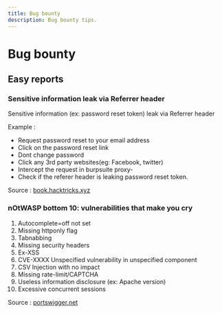 ```yaml
---
title: Bug bounty
description: Bug bounty tips.
---
```


# Bug bounty

## Easy reports

### Sensitive information leak via Referrer header

Sensitive information (ex: password reset token) leak via Referrer header

Example :

- Request password reset to your email address
- Click on the password reset link
- Dont change password
- Click any 3rd party websites(eg: Facebook, twitter)
- Intercept the request in burpsuite proxy- 
- Check if the referer header is leaking password reset token.

Source : [book.hacktricks.xyz](https://book.hacktricks.xyz/pentesting-web/reset-password)

### nOtWASP bottom 10: vulnerabilities that make you cry

1. Autocomplete=off not set
2. Missing httponly flag
3. Tabnabbing
4. Missing security headers
5. Ex-XSS
6. CVE-XXXX Unspecified vulnerability in unspecified component
7. CSV Injection with no impact
8. Missing rate-limit/CAPTCHA
9. Useless information disclosure (ex: Apache version)
10. Excessive concurrent sessions

Source : [portswigger.net](https://portswigger.net/research/notwasp-bottom-10-vulnerabilities-that-make-you-cry)